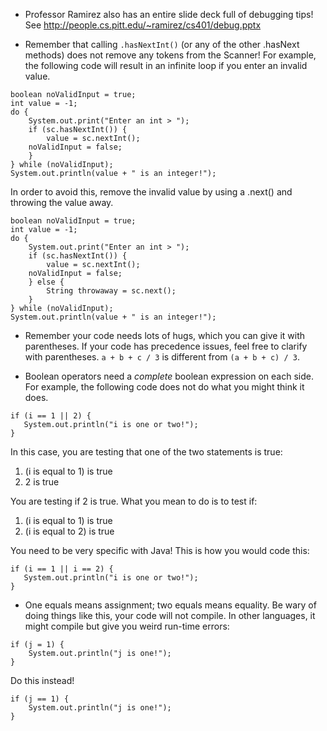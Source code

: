 * Professor Ramirez also has an entire slide deck full of debugging tips!  See http://people.cs.pitt.edu/~ramirez/cs401/debug.pptx

* Remember that calling `.hasNextInt()` (or any of the other .hasNext methods) does not remove any tokens from the Scanner!  For example, the following code will result in an infinite loop if you enter an invalid value.
```
boolean noValidInput = true;
int value = -1;
do {
    System.out.print("Enter an int > ");
    if (sc.hasNextInt()) {
        value = sc.nextInt();
	noValidInput = false;
    }
} while (noValidInput);
System.out.println(value + " is an integer!");
```
In order to avoid this, remove the invalid value by using a .next() and throwing the value away.
```
boolean noValidInput = true;
int value = -1;
do {
    System.out.print("Enter an int > ");
    if (sc.hasNextInt()) {
        value = sc.nextInt();
	noValidInput = false;
    } else {
        String throwaway = sc.next();
    }
} while (noValidInput);
System.out.println(value + " is an integer!");
```

* Remember your code needs lots of hugs, which you can give it with parentheses.  If your code has precedence issues, feel free to clarify with parentheses.  `a + b + c / 3` is different from `(a + b + c) / 3`.

* Boolean operators need a _complete_ boolean expression on each side.  For example, the following code does not do what you might think it does.

```
if (i == 1 || 2) {
   System.out.println("i is one or two!");
}
```

In this case, you are testing that one of the two statements is true:

1. (i is equal to 1) is true
2. 2 is true

You are testing if 2 is true.  What you mean to do is to test if:

1. (i is equal to 1) is true
2. (i is equal to 2) is true

You need to be very specific with Java!  This is how you would code this:

```
if (i == 1 || i == 2) {
   System.out.println("i is one or two!");
}
```

* One equals means assignment; two equals means equality.  Be wary of doing things like this, your code will not compile.  In other languages, it might compile but give you weird run-time errors:

```
if (j = 1) {
    System.out.println("j is one!");
}
```

Do this instead!

```
if (j == 1) {
    System.out.println("j is one!");
}
```



